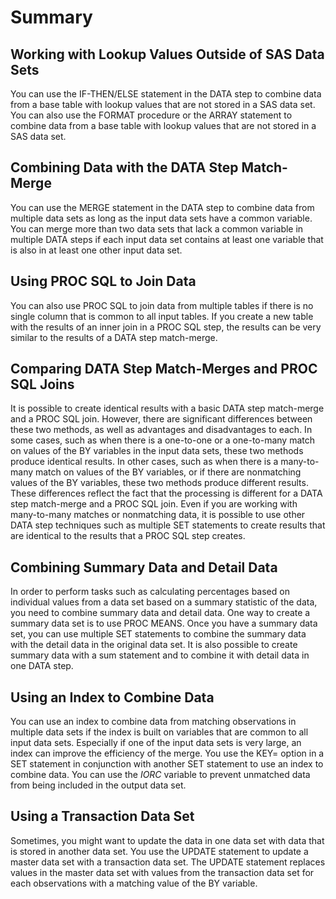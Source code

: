 # Summary

## Working with Lookup Values Outside of SAS Data Sets
You can use the IF-THEN/ELSE statement in the DATA step to combine data from a base table with lookup values that are not stored in a SAS data set. You can also use the FORMAT procedure or the ARRAY statement to combine data from a base table with lookup values that are not stored in a SAS data set.

## Combining Data with the DATA Step Match-Merge
You can use the MERGE statement in the DATA step to combine data from multiple data sets as long as the input data sets have a common variable. You can merge more than two data sets that lack a common variable in multiple DATA steps if each input data set contains at least one variable that is also in at least one other input data set.

## Using PROC SQL to Join Data
You can also use PROC SQL to join data from multiple tables if there is no single column that is common to all input tables. If you create a new table with the results of an inner join in a PROC SQL step, the results can be very similar to the results of a DATA step match-merge.

## Comparing DATA Step Match-Merges and PROC SQL Joins
It is possible to create identical results with a basic DATA step match-merge and a PROC SQL join. However, there are significant differences between these two methods, as well as advantages and disadvantages to each. In some cases, such as when there is a one-to-one or a one-to-many match on values of the BY variables in the input data sets, these two methods produce identical results. In other cases, such as when there is a many-to-many match on values of the BY variables, or if there are nonmatching values of the BY variables, these two methods produce different results. These differences reflect the fact that the processing is different for a DATA step match-merge and a PROC SQL join. Even if you are working with many-to-many matches or nonmatching data, it is possible to use other DATA step techniques such as multiple SET statements to create results that are identical to the results that a PROC SQL step creates.

## Combining Summary Data and Detail Data
In order to perform tasks such as calculating percentages based on individual values from a data set based on a summary statistic of the data, you need to combine summary data and detail data. One way to create a summary data set is to use PROC MEANS. Once you have a summary data set, you can use multiple SET statements to combine the summary data with the detail data in the original data set. It is also possible to create summary data with a sum statement and to combine it with detail data in one DATA step.

## Using an Index to Combine Data
You can use an index to combine data from matching observations in multiple data sets if the index is built on variables that are common to all input data sets. Especially if one of the input data sets is very large, an index can improve the efficiency of the merge. You use the KEY= option in a SET statement in conjunction with another SET statement to use an index to combine data. You can use the _IORC_ variable to prevent unmatched data from being included in the output data set.

## Using a Transaction Data Set
Sometimes, you might want to update the data in one data set with data that is stored in another data set. You use the UPDATE statement to update a master data set with a transaction data set. The UPDATE statement replaces values in the master data set with values from the transaction data set for each observations with a matching value of the BY variable.
